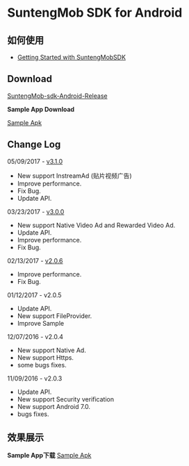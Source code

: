 # SuntengMob SDK for Android

## 如何使用

- [Getting Started with SuntengMobSDK](https://github.com/shunfei/suntengMob-sdk-android/blob/master/docs/Getting_Started.md)

## Download

[SuntengMob-sdk-Android-Release](https://github.com/shunfei/suntengMob-sdk-android/releases)

**Sample App Download**

[Sample Apk](https://raw.githubusercontent.com/shunfei/suntengMob-sdk-android/master/Sample/MobSample.apk)
 
## Change Log

05/09/2017 - [v3.1.0](https://github.com/shunfei/suntengMob-sdk-android/releases/tag/v3.1.0)
* New support InstreamAd (贴片视频广告)
* Improve performance.
* Fix Bug.
* Update API.

03/23/2017 - [v3.0.0](https://github.com/shunfei/suntengMob-sdk-android/releases/tag/v3.0.0)

* New support Native Video Ad and Rewarded Video Ad.
* Update API.
* Improve performance.
* Fix Bug.

02/13/2017 - [v2.0.6](https://github.com/shunfei/suntengMob-sdk-android/releases/tag/v2.0.6)

* Improve performance.
* Fix Bug.

01/12/2017 - v2.0.5

* Update API.
* New support  FileProvider.
* Improve Sample

12/07/2016 - v2.0.4  

* New support Native Ad.  
* New support Https.   
* some bugs fixes.  

11/09/2016 - v2.0.3  

* Update API.  
* New support Security verification  
* New support Android 7.0.  
* bugs fixes.

## 效果展示

**Sample App下载**
 [Sample Apk](https://raw.githubusercontent.com/shunfei/suntengMob-sdk-android/master/Sample/MobSample.apk)  
